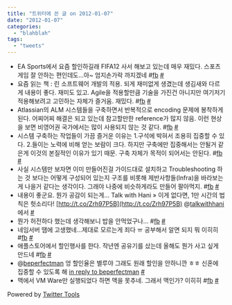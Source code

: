 ```yaml
---
title: "트위터에 쓴 글 on 2012-01-07"
date: "2012-01-07"
categories: 
  - "blahblah"
tags: 
  - "tweets"
---
```


- EA Sports에서 요즘 할인하길래 FIFA12 사서 해보고 있는데 매우 재밌다. 스포츠게임 잘 안하는 편인데도...아~ 엄지손가락 까지겠네 #[fb](http://search.twitter.com/search?q=%23fb) [#](http://twitter.com/blurblah/statuses/154778185047875584)
- 요즘 읽는 책 : 린 소프트웨어 개발의 적용. 되게 재미없게 생겼는데 생김새와 다르게 내용이 좋다. 재미도 있고. Agile을 적용할만큼 기술을 가진건 아니지만 여기저기 적용해보려고 고민하는 자체가 즐거움. 재밌다. #[fb](http://search.twitter.com/search?q=%23fb) [#](http://twitter.com/blurblah/statuses/154779651028426753)
- Atlassian의 ALM 시스템들을 구축하면서 반복적으로 encoding 문제에 봉착하게 된다. 어찌어찌 해결은 되고 있는데 참고할만한 reference가 많지 않음. 이런 현상을 보면 비영어권 국가에서는 많이 사용되지 않는 것 같다. #[fb](http://search.twitter.com/search?q=%23fb) [#](http://twitter.com/blurblah/statuses/154780582855966721)
- 시스템 구축하는 작업들이 가끔 즐거운 이유는 1.구석에 박혀서 조용히 집중할 수 있다. 2.들이는 노력에 비해 얻는 보람이 크다. 하지만 구축에만 집중해서는 안될거 같은게 이것의 본질적인 이유가 있기 때문. 구축 자체가 목적이 되어서는 안된다. #[fb](http://search.twitter.com/search?q=%23fb) [#](http://twitter.com/blurblah/statuses/154782555839795200)
- 사실 시스템만 보자면 이미 만들어진걸 가이드대로 설치하고 Troubleshooting 하는 것 보다는 어떻게 구성되어 있는지 구조를 비롯해 제반사항들(Infra)을 바라보는게 나을거 같다는 생각이다. 그래야 나중에 비슷하게라도 만들어 팔아먹지. #[fb](http://search.twitter.com/search?q=%23fb) [#](http://twitter.com/blurblah/statuses/154783408743133186)
- 내용이 좋군요. 뭔가 공감이 되는게... Talk with Hani » 이게 없다면, 1만 시간의 법칙은 헛소리다! [http://t.co/Zrh97P5B](http://t.co/Zrh97P5B) @[talkwithhani](http://twitter.com/talkwithhani) 에서 [#](http://twitter.com/blurblah/statuses/154787495459041280)
- 뭔가 허전하다 했는데 생각해보니 밥을 안먹었구나... #[fb](http://search.twitter.com/search?q=%23fb) [#](http://twitter.com/blurblah/statuses/154921337960415233)
- 네임서버 땜에 고생했네...제대로 모르는게 죄다 ㅠ 공부해서 알면 되지 뭐 이히히 #[fb](http://search.twitter.com/search?q=%23fb) [#](http://twitter.com/blurblah/statuses/154922268357689345)
- 애플스토어에서 할인행사를 한다. 작년엔 공유기를 샀는데 올해도 뭔가 사고 싶게 만드네 #[fb](http://search.twitter.com/search?q=%23fb) [#](http://twitter.com/blurblah/statuses/155147534082387968)
- @[beperfectman](http://twitter.com/beperfectman) 엉 할인율은 별루야 그래도 원래 할인을 안하니깐 ㅎㅎ 신혼에 집중할 수 있도록 해 [in reply to beperfectman](http://twitter.com/beperfectman/statuses/155168966527033344) [#](http://twitter.com/blurblah/statuses/155177367063625728)
- 맥에서 VM Ware만 실행되었다 하면 맥을 못추네. 그래서 맥인가? 이히히 #[fb](http://search.twitter.com/search?q=%23fb) [#](http://twitter.com/blurblah/statuses/155721113547194368)

Powered by [Twitter Tools](http://alexking.org/projects/wordpress)
